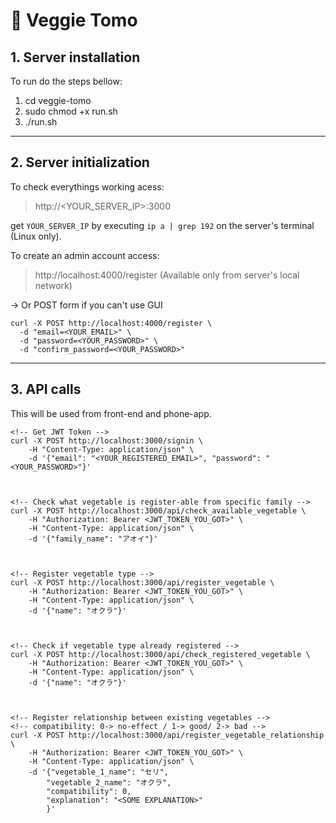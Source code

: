 # 🥬 Veggie Tomo

## 1. Server installation

To run do the steps bellow:
1. cd veggie-tomo
2. sudo chmod +x run.sh
3. ./run.sh
------------------------------------------------


## 2. Server initialization

To check everythings working acess:
> http://<YOUR_SERVER_IP>:3000

get `YOUR_SERVER_IP` by executing `ip a | grep 192` on the server's terminal (Linux only).


To create an admin account access:
> http://localhost:4000/register  (Available only from server's local network)


→ Or POST form if you can't use GUI

```
curl -X POST http://localhost:4000/register \
  -d "email=<YOUR_EMAIL>" \
  -d "password=<YOUR_PASSWORD>" \
  -d "confirm_password=<YOUR_PASSWORD>"
```
------------------------------------------------


## 3. API calls

This will be used from front-end and phone-app.

```
<!-- Get JWT Token -->
curl -X POST http://localhost:3000/signin \
    -H "Content-Type: application/json" \
    -d '{"email": "<YOUR_REGISTERED_EMAIL>", "password": "<YOUR_PASSWORD>"}'



<!-- Check what vegetable is register-able from specific family -->
curl -X POST http://localhost:3000/api/check_available_vegetable \
    -H "Authorization: Bearer <JWT_TOKEN_YOU_GOT>" \
    -H "Content-Type: application/json" \
    -d '{"family_name": "アオイ"}'



<!-- Register vegetable type -->
curl -X POST http://localhost:3000/api/register_vegetable \
    -H "Authorization: Bearer <JWT_TOKEN_YOU_GOT>" \
    -H "Content-Type: application/json" \
    -d '{"name": "オクラ"}'



<!-- Check if vegetable type already registered -->
curl -X POST http://localhost:3000/api/check_registered_vegetable \
    -H "Authorization: Bearer <JWT_TOKEN_YOU_GOT>" \
    -H "Content-Type: application/json" \
    -d '{"name": "オクラ"}'



<!-- Register relationship between existing vegetables -->
<!-- compatibility: 0-> no-effect / 1-> good/ 2-> bad -->
curl -X POST http://localhost:3000/api/register_vegetable_relationship \
    -H "Authorization: Bearer <JWT_TOKEN_YOU_GOT>" \
    -H "Content-Type: application/json" \
    -d '{"vegetable_1_name": "セリ",
        "vegetable_2_name": "オクラ",
        "compatibility": 0,
        "explanation": "<SOME EXPLANATION>"
        }'
```